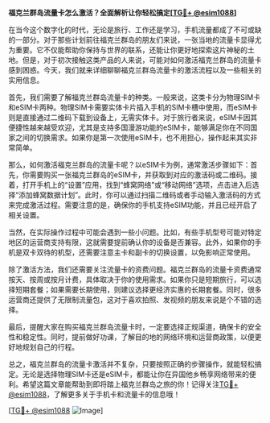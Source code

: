 **福克兰群岛流量卡怎么激活？全面解析让你轻松搞定[[TG💪+ @esim1088](https://t.me/s/esim1088)]**

在当今这个数字化的时代，无论是旅行、工作还是学习，手机流量都成了不可或缺的一部分。对于那些计划前往福克兰群岛的朋友们来说，一张当地的流量卡显得尤为重要。它不仅能帮助你保持与世界的联系，还能让你更好地探索这片神秘的土地。但是，对于初次接触这类产品的人来说，可能对如何激活福克兰群岛的流量卡感到困惑。今天，我们就来详细聊聊福克兰群岛流量卡的激活流程以及一些相关的实用信息。

首先，我们需要了解福克兰群岛流量卡的种类。一般来说，这类卡分为物理SIM卡和eSIM卡两种。物理SIM卡需要实体卡片插入手机的SIM卡槽中使用，而eSIM卡则是直接通过二维码下载到设备上，无需实体卡。对于旅行者来说，eSIM卡因其便捷性越来越受欢迎，尤其是支持多国漫游功能的eSIM卡，能够满足你在不同国家之间的切换需求。如果你是第一次使用eSIM卡，也不用担心，操作起来其实非常简单。

那么，如何激活福克兰群岛的流量卡呢？以eSIM卡为例，通常激活步骤如下：首先，你需要购买一张福克兰群岛的eSIM卡，并获取到对应的激活码或二维码。接着，打开手机上的“设置”应用，找到“蜂窝网络”或“移动网络”选项，点击进入后选择“添加蜂窝数据计划”。此时，你可以通过扫描二维码或者手动输入激活码的方式来完成激活过程。需要注意的是，确保你的手机支持eSIM功能，并且已经开启了相关设置。

当然，在实际操作过程中可能会遇到一些小问题。比如，有些手机型号可能对特定地区的运营商支持有限，这就需要提前确认你的设备是否兼容。此外，如果你的手机是双卡双待的机型，还需要注意主卡和副卡的切换设置，以免影响正常使用。

除了激活方法，我们还需要关注流量卡的资费问题。福克兰群岛的流量卡资费通常按天、按周或按月计费，具体取决于你的使用需求。如果你只是短期旅行，可以选择短期套餐；如果需要长期使用，则建议选择更经济实惠的长期套餐。同时，很多运营商还提供了无限制流量包，这对于喜欢拍照、发视频的朋友来说是个不错的选择。

最后，提醒大家在购买福克兰群岛流量卡时，一定要选择正规渠道，确保卡的安全性和稳定性。同时，提前做好功课，了解目的地的网络环境和运营商政策，以便更好地规划自己的行程。

总之，福克兰群岛的流量卡激活并不复杂，只要按照正确的步骤操作，就能轻松搞定。无论是选择物理SIM卡还是eSIM卡，都能让你在异国他乡畅享网络带来的便利。希望这篇文章能帮助到即将踏上福克兰群岛之旅的你！记得关注[TG💪+ @esim1088](https://t.me/s/esim1088)，了解更多关于手机卡和流量卡的信息哦！

[[TG💪+ @esim1088](https://t.me/s/esim1088) ![Image](https://i.postimg.cc/4NQfJmqS/Snipaste-2025-05-13-00-14-12.png)]